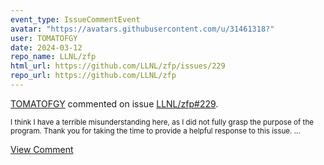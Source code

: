 ```yaml
---
event_type: IssueCommentEvent
avatar: "https://avatars.githubusercontent.com/u/31461318?"
user: TOMATOFGY
date: 2024-03-12
repo_name: LLNL/zfp
html_url: https://github.com/LLNL/zfp/issues/229
repo_url: https://github.com/LLNL/zfp
---
```


<a href='https://github.com/TOMATOFGY' target='_blank'>TOMATOFGY</a> commented on issue <a href='https://github.com/LLNL/zfp/issues/229' target='_blank'>LLNL/zfp#229</a>.

<small>I think I have a terrible misunderstanding here, as I did not fully grasp the purpose of the program. Thank you for taking the time to provide a helpful response to this issue....</small>

<a href='https://github.com/LLNL/zfp/issues/229' target='_blank'>View Comment</a>